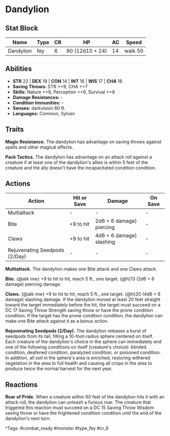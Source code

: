 # Dandylion

## Stat Block

| Name | Type | CR | HP | AC | Speed |
|------|------|----|----|----|-------|
| Dandylion | fey | 6 | 90 (12d10 + 24) | 14 | walk 50 |

## Abilities

- **STR** 22 | **DEX** 19 | **CON** 14 | **INT** 16 | **WIS** 17 | **CHA** 18
- **Saving Throws:** STR ++9, CHA ++7  
- **Skills:** Nature ++9, Perception ++6, Survival ++6  
- **Damage Resistances:** -  
- **Condition Immunities:** -  
- **Senses:** darkvision 60 ft.  
- **Languages:** Common, Sylvan

## Traits

**Magic Resistance.** The dandylion has advantage on saving throws against spells and other magical effects.

**Pack Tactics.** The dandylion has advantage on an attack roll against a creature if at least one of the dandylion's allies is within 5 feet of the creature and the ally doesn't have the incapacitated condition condition.


## Actions

| Action | Hit or Save | Damage | On Save |
|--------|--------------|--------|----------|
| Multiattack | - | - | - |
| Bite | +9 to hit | 2d6 + 6 damage) piercing | - |
| Claws | +9 to hit | 4d6 + 6 damage) slashing | - |
| Rejuvenating Seedpods (2/Day) | - | - | - |

**Multiattack.** The dandylion makes one Bite attack and one Claws attack.

**Bite.** {@atk mw} +9 to hit to hit, reach 5 ft., one target. {@h}13 (2d6 + 6 damage) piercing damage.

**Claws.** {@atk mw} +9 to hit to hit, reach 5 ft., one target. {@h}20 (4d6 + 6 damage) slashing damage. If the dandylion moved at least 20 feet straight toward the target immediately before the hit, the target must succeed on a DC 17 Saving Throw Strength saving throw or have the prone condition condition. If the target has the prone condition condition, the dandylion can make one Bite attack against it as a bonus action.

**Rejuvenating Seedpods (2/Day).** The dandylion releases a burst of seedpods from its tail, filling a 10-foot-radius sphere centered on itself. Each creature of the dandylion's choice in the sphere can immediately end one of the following conditions on itself (creature's choice): blinded condition, deafened condition, paralyzed condition, or poisoned condition. In addition, all soil in the sphere's area is enriched, restoring withered vegetation in the area to full health and causing all crops in the area to produce twice the normal harvest for the next year.

## Reactions

**Roar of Pride.** When a creature within 60 feet of the dandylion hits it with an attack roll, the dandylion can unleash a furious roar. The creature that triggered this reaction must succeed on a DC 15 Saving Throw Wisdom saving throw or have the frightened condition condition until the end of the dandylion's next turn.



^Tags: #combat_ready #monster #type_fey #cr_6